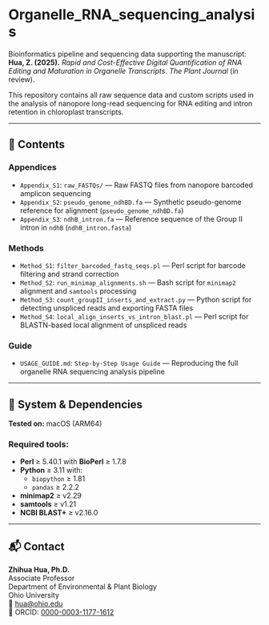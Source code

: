 # Organelle_RNA_sequencing_analysis

Bioinformatics pipeline and sequencing data supporting the manuscript:  
**Hua, Z. (2025).** *Rapid and Cost-Effective Digital Quantification of RNA Editing and Maturation in Organelle Transcripts*. *The Plant Journal* (in review).

This repository contains all raw sequence data and custom scripts used in the analysis of nanopore long-read sequencing for RNA editing and intron retention in chloroplast transcripts.

---

## 📁 Contents

### Appendices
- `Appendix_S1`: `raw_FASTQs/` — Raw FASTQ files from nanopore barcoded amplicon sequencing  
- `Appendix_S2`: `pseudo_genome_ndhBD.fa` — Synthetic pseudo-genome reference for alignment (`pseudo_genome_ndhBD.fa`)  
- `Appendix_S3`: `ndhB_intron.fa` — Reference sequence of the Group II intron in `ndhB` (`ndhB_intron.fasta`)  

### Methods
- `Method_S1`: `filter_barcoded_fastq_seqs.pl` — Perl script for barcode filtering and strand correction  
- `Method_S2`: `run_minimap_alignments.sh` — Bash script for `minimap2` alignment and `samtools` processing  
- `Method_S3`: `count_groupII_inserts_and_extract.py` — Python script for detecting unspliced reads and exporting FASTA files  
- `Method_S4`: `local_align_inserts_vs_intron_blast.pl` — Perl script for BLASTN-based local alignment of unspliced reads  

### Guide
- `USAGE_GUIDE.md`: `Step-by-Step Usage Guide`  — Reproducing the full organelle RNA sequencing analysis pipeline
  
---

## 🧪 System & Dependencies

**Tested on:** macOS (ARM64)

### Required tools:
- **Perl** ≥ 5.40.1 with **BioPerl** ≥ 1.7.8  
- **Python** ≥ 3.11 with:
  - `biopython` ≥ 1.81  
  - `pandas` ≥ 2.2.2  
- **minimap2** ≥ v2.29  
- **samtools** ≥ v1.21  
- **NCBI BLAST+** ≥ v2.16.0  

---

## 📬 Contact
**Zhihua Hua, Ph.D.**  
Associate Professor  
Department of Environmental & Plant Biology  
Ohio University  
📧 hua@ohio.edu  
🔗 ORCID: [0000-0003-1177-1612](https://orcid.org/0000-0003-1177-1612)
